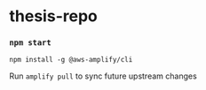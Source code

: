 # thesis-repo

### `npm start`

`npm install -g @aws-amplify/cli`

Run `amplify pull` to sync future upstream changes